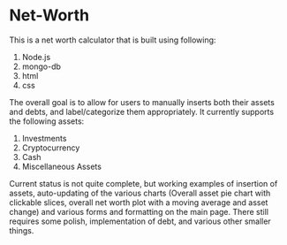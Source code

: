# Net-Worth

This is a net worth calculator that is built using following:

1. Node.js
2. mongo-db
3. html
4. css

The overall goal is to allow for users to manually inserts both their assets and debts, and label/categorize them appropriately. It currently supports the following assets:

1. Investments
2. Cryptocurrency
3. Cash
4. Miscellaneous Assets

Current status is not quite complete, but working examples of insertion of assets, auto-updating of the various charts (Overall asset pie chart with clickable slices, overall net worth plot with a moving average and asset change) and various forms and formatting on the main page. There still requires some polish, implementation of debt, and various other smaller things.
